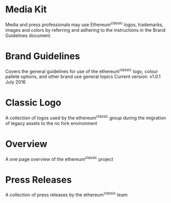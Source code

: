 # Media Kit

Media and press professionals may use Ethereum<sup>classic</sup> logos, trademarks, images and colors by referring and adhering to the instructions in the Brand Guidelines document.

# Brand Guidelines

Covers the general guidelines for use of the ethereum<sup>classic</sup> logo, colour pallete options, and other brand use general topics 
Current version: v1.0.1 July 2016

# Classic Logo

A collection of logos used by the ethereum<sup>classic</sup> group during the migration of legacy assets to the no fork environment 


# Overview

A one page overview of the ethereum<sup>classic</sup> project

# Press Releases

A collection of press releases by the ethereum<sup>classic</sup> team
